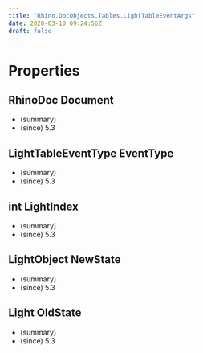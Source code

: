 ```yaml
---
title: "Rhino.DocObjects.Tables.LightTableEventArgs"
date: 2020-03-10 09:24:56Z
draft: false
---
```


# Properties
## RhinoDoc Document
- (summary) 
- (since) 5.3
## LightTableEventType EventType
- (summary) 
- (since) 5.3
## int LightIndex
- (summary) 
- (since) 5.3
## LightObject NewState
- (summary) 
- (since) 5.3
## Light OldState
- (summary) 
- (since) 5.3
